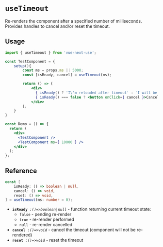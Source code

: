 # `useTimeout`

Re-renders the component after a specified number of milliseconds.  
Provides handles to cancel and/or reset the timeout.

## Usage

```jsx
import { useTimeout } from 'vue-next-use';

const TestComponent = {
    setup(){
        const ms = props.ms || 5000;
        const [isReady, cancel] = useTimeout(ms);

        return () => (
            <div>
              { isReady() ? 'I\'m reloaded after timeout' : `I will be reloaded after ${ ms / 1000 }s` }
              { isReady() === false ? <button onClick={ cancel }>Cancel</button> : '' }
            </div>
        );
    }
}

const Demo = () => {
  return (
    <div>
      <TestComponent />
      <TestComponent ms={ 10000 } />
    </div>
  );
};
```

## Reference

```ts 
const [
    isReady: () => boolean | null,
    cancel: () => void,
    reset: () => void,
] = useTimeout(ms: number = 0);
```

- **`isReady`**_` :()=>boolean|null`_ - function returning current timeout state:
    - `false` - pending re-render
    - `true` - re-render performed
    - `null` - re-render cancelled
- **`cancel`**_` :()=>void`_ - cancel the timeout (component will not be re-rendered)
- **`reset`**_` :()=>void`_ - reset the timeout
